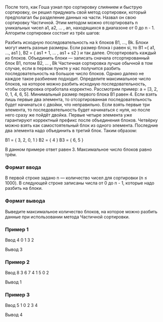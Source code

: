 После того, как Гоша узнал про сортировку слиянием и быструю сортировку, он решил придумать свой метод сортировки, который предполагал бы разделение данных на части.
Назвал он свою сортировку Частичной.
Этим методом можно отсортировать n уникальных чисел a1, a2, … , an, находящихся в диапазоне от 0 до n - 1.
Алгоритм сортировки состоит из трёх шагов:

Разбить исходную последовательность на k блоков B1, …, Bk. Блоки могут иметь разные размеры. Если размер блока i равен si, то B1 ={ a1, …, as1 }, B2 = { as1 + 1, … , as1 + s2 } и так далее.
Отсортировать каждый из блоков.
Объединить блоки — записать сначала отсортированный блок B1, потом B2, … , Bk
Частичная сортировка лучше обычной в том случае, если в первом пункте у нас получится разбить последовательность на большое число блоков. Однако далеко не каждое такое разбиение подходит. Определите максимальное число блоков, на которое можно разбить исходную последовательность, чтобы сортировка отработала корректно.
Рассмотрим пример: a = [3, 2, 0, 1, 4, 6, 5].
Минимальный размер первого блока B1 равен 4. Если взять лишь первые два элемента, то отсортированная последовательность будет начинаться с двойки, что неправильно. Если взять первые три элемента, то последовательность будет начинаться с нуля, но после него сразу же пойдёт двойка. Первые четыре элемента уже гарантируют корректный префикс после объединения блоков. Четвёрку можно взять как самостоятельный блок из одного элемента. Последние два элемента надо объединить в третий блок. Таким образом:

B1 = { 3, 2, 0, 1 }
B2 = { 4 }
B3 = { 6, 5 }

В данном примере ответ равен 3. Максимальное число блоков равно трём.

### Формат ввода
В первой строке задано n — количество чисел для сортировки (n ≤ 1000).
В следующей строке записаны числа от 0 до n - 1, которые надо разбить на блоки.

### Формат вывода
Выведите максимальное количество блоков, на которое можно разбить данные при использовании метода Частичной сортировки.

### Пример 1
Ввод
4
0 1 3 2

Вывод
3

### Пример 2
Ввод
8
3 6 7 4 1 5 0 2

Вывод
1

### Пример 3
Ввод
5
1 0 2 3 4

Вывод
4